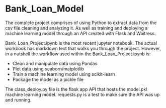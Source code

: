 # Bank_Loan_Model
The complete project comprises of using Python to extract data from the csv file cleaning and analyzing it. As well as training and deploying a machine learning model through an API created with Flask and Waitress.


Bank_Loan_Project.ipynb is the most recent jupyter notebook. The actual workbook has markdown text that walks you through the project. However, in a nutshell the workflow used within the Bank_Loan_Project.ipynb is:
* Clean and manipulate data using Pandas 
* Plot data using seaborn/matplotlib 
* Train a machine learning model using scikit-learn
* Package the model as a pickle file


The class_deploy.py file is the flask app API that hosts the model.pkl machine learning model.
requests.py is a test to make sure the API was up and running.
